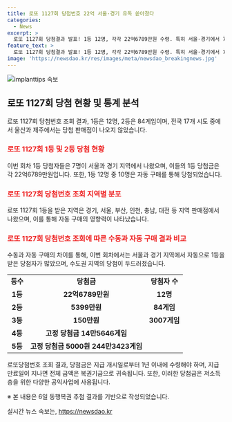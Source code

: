 ```yaml
---
title: 로또 1127회 당첨번호 22억 서울·경기 유독 쏟아졌다
categories:
  - News
excerpt: >
  로또 1127회 당첨결과 발표! 1등 12명, 각각 22억6789만원 수령. 특히 서울·경기에서 7명이 당첨되며, 울산·제주엔 1등 당첨 판매점 없음. 2등은 84게임, 보너스 번호는 32. 당첨금은 1년 이내 수령 필요.
feature_text: >
  로또 1127회 당첨결과 발표! 1등 12명, 각각 22억6789만원 수령. 특히 서울·경기에서 7명이 당첨되며, 울산·제주엔 1등 당첨 판매점 없음. 2등은 84게임, 보너스 번호는 32. 당첨금은 1년 이내 수령 필요.
image: 'https://newsdao.kr/res/images/meta/newsdao_breakingnews.jpg'
---
```


<p><img src="https://newsdao.kr/res/images/meta/newsdao_breakingnews.jpg" alt="implanttips 속보" /></p>

<h2 data-ke-size="size26">로또 1127회 당첨 현황 및 통계 분석</h2>

<p data-ke-size="size16">로또 1127회 당첨번호 조회 결과, 1등은 12명, 2등은 84게임이며, 전국 17개 시도 중에서 울산과 제주에서는 당첨 판매점이 나오지 않았습니다.</p>

<h3><b><span style="color: #ee2323;">로또 1127회 1등 및 2등 당첨 현황</span></b></h3>

<p data-ke-size="size16">이번 회차 1등 당첨자들은 7명이 서울과 경기 지역에서 나왔으며, 이들의 1등 당첨금은 각 22억6789만원입니다. 또한, 1등 12명 중 10명은 자동 구매를 통해 당첨되었습니다.</p>

<h3><b><span style="color: #ee2323;">로또 1127회 당첨번호 조회 지역별 분포</span></b></h3>

<p data-ke-size="size16">로또 1127회 1등을 받은 지역은 경기, 서울, 부산, 인천, 충남, 대전 등 지역 판매점에서 나왔으며, 이를 통해 자동 구매의 영향력이 나타났습니다.</p>

<h3><b><span style="color: #ee2323;">로또 1127회 당첨번호 조회에 따른 수동과 자동 구매 결과 비교</span></b></h3>

<p data-ke-size="size16">수동과 자동 구매의 차이를 통해, 이번 회차에서는 서울과 경기 지역에서 자동으로 1등을 받은 당첨자가 많았으며, 수도권 지역의 당첨이 두드러졌습니다.</p>

<table>
<tbody>
<tr>
<td style="text-align: center; height: 17px;"><b>등수</b></td>
<td style="text-align: center; height: 17px;"><b>당첨금</b></td>
<td style="text-align: center; height: 17px;"><b>당첨자 수</b></td>
</tr>
<tr>
<td style="text-align: center; height: 17px;"><b>1등</b></td>
<td style="text-align: center; height: 17px;"><b>22억6789만원</b></td>
<td style="text-align: center; height: 17px;"><b>12명</b></td>
</tr>
<tr>
<td style="text-align: center; height: 17px;"><b>2등</b></td>
<td style="text-align: center; height: 17px;"><b>5399만원</b></td>
<td style="text-align: center; height: 17px;"><b>84게임</b></td>
</tr>
<tr>
<td style="text-align: center; height: 17px;"><b>3등</b></td>
<td style="text-align: center; height: 17px;"><b>150만원</b></td>
<td style="text-align: center; height: 17px;"><b>3007게임</b></td>
</tr>
<tr>
<td style="text-align: center; height: 17px;"><b>4등</b></td>
<td style="text-align: center; height: 17px;"><b>고정 당첨금 14만5646게임</b></td>
<td style="text-align: center; height: 17px;"><b></b></td>
</tr>
<tr>
<td style="text-align: center; height: 17px;"><b>5등</b></td>
<td style="text-align: center; height: 17px;"><b>고정 당첨금 5000원 244만3423게임</b></td>
<td style="text-align: center; height: 17px;"><b></b></td>
</tr>
</tbody>
</table>

<p data-ke-size="size16">로또당첨번호 조회 결과, 당첨금은 지급 개시일로부터 1년 이내에 수령해야 하며, 지급 만료일이 지나면 전체 금액은 복권기금으로 귀속됩니다. 또한, 이러한 당첨금은 저소득층을 위한 다양한 공익사업에 사용됩니다.</p>

<p data-ke-size="size16">※ 본 내용은 6일 동행복권 추첨 결과를 기반으로 작성되었습니다.</p>
실시간 뉴스 속보는, <a href="https://newsdao.kr" rel="dofollow">https://newsdao.kr</a>


